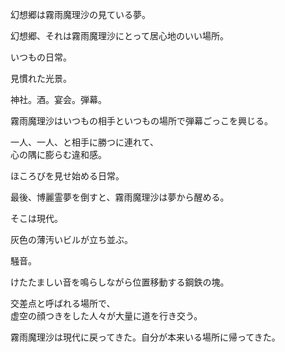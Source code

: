 幻想郷は霧雨魔理沙の見ている夢。  
  
幻想郷、それは霧雨魔理沙にとって居心地のいい場所。  
  
いつもの日常。  
  
見慣れた光景。  
  
神社。酒。宴会。弾幕。  
  
霧雨魔理沙はいつもの相手といつもの場所で弾幕ごっこを興じる。  

一人、一人、と相手に勝つに連れて、  
心の隅に膨らむ違和感。  
  
ほころびを見せ始める日常。  
  
最後、博麗霊夢を倒すと、霧雨魔理沙は夢から醒める。  
  
そこは現代。  
  
灰色の薄汚いビルが立ち並ぶ。  
  
騒音。  
  
けたたましい音を鳴らしながら位置移動する鋼鉄の塊。  
  
交差点と呼ばれる場所で、  
虚空の顔つきをした人々が大量に道を行き交う。  
  
霧雨魔理沙は現代に戻ってきた。自分が本来いる場所に帰ってきた。  

